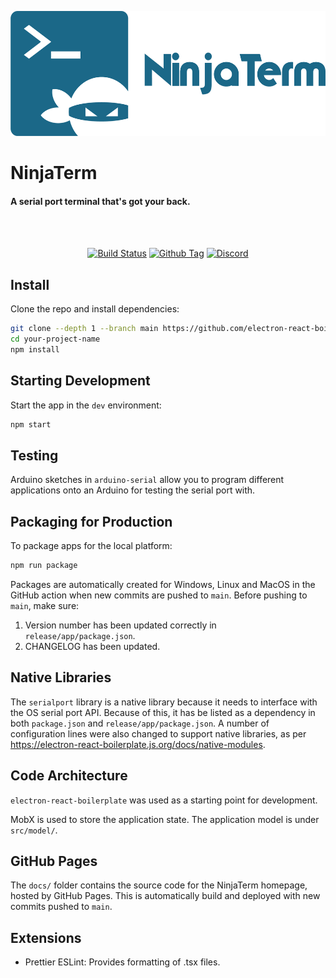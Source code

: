 <p align="center"><img src="img/logo/logotype.png" alt="QList" height="200px"></p>

# NinjaTerm

#### A serial port terminal that's got your back.

<br>

<br>

<div align="center">

[![Build Status][github-actions-status]][github-actions-url]
[![Github Tag][github-tag-image]][github-tag-url]
[![Discord](https://badgen.net/badge/icon/discord?icon=discord&label)](https://discord.gg/Fjy3vfgy5q)


</div>

## Install

Clone the repo and install dependencies:

```bash
git clone --depth 1 --branch main https://github.com/electron-react-boilerplate/electron-react-boilerplate.git your-project-name
cd your-project-name
npm install
```

## Starting Development

Start the app in the `dev` environment:

```bash
npm start
```

## Testing

Arduino sketches in `arduino-serial` allow you to program different applications onto an Arduino for testing the serial port with.

## Packaging for Production

To package apps for the local platform:

```bash
npm run package
```

Packages are automatically created for Windows, Linux and MacOS in the GitHub action when new commits are pushed to `main`. Before pushing to `main`, make sure:

1. Version number has been updated correctly in `release/app/package.json`.
1. CHANGELOG has been updated.

## Native Libraries

The `serialport` library is a native library because it needs to interface with the OS serial port API. Because of this, it has be listed as a dependency in both `package.json` and `release/app/package.json`. A number of configuration lines were also changed to support native libraries, as per https://electron-react-boilerplate.js.org/docs/native-modules.

## Code Architecture

`electron-react-boilerplate` was used as a starting point for development.

MobX is used to store the application state. The application model is under `src/model/`.

## GitHub Pages

The `docs/` folder contains the source code for the NinjaTerm homepage, hosted by GitHub Pages. This is automatically build and deployed with new commits pushed to `main`.

## Extensions

* Prettier ESLint: Provides formatting of .tsx files.


[github-actions-status]: https://github.com/gbmhunter/NinjaTerm/workflows/Test/badge.svg
[github-actions-url]: https://github.com/gbmhunter/NinjaTerm/actions
[github-tag-image]: https://img.shields.io/github/tag/gbmhunter/NinjaTerm.svg?label=version
[github-tag-url]: https://github.com/gbmhunter/NinjaTerm/releases/latest
